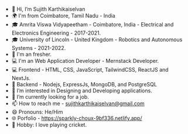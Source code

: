- 👋 Hi, I’m Sujith Karthikaiselvan
- 🌍 I'm from Coimbatore, Tamil Nadu - India
- 🎓 Amrita Viswa Vidyapeetham - Coimbatore, India - Electrical and Electronics Engineering - 2017-2021.
- 🎓 University of Lincoln - United Kingdom - Robotics and Autonomous Systems - 2021-2022.
- 🧑 I'm an fresher.
- 💻 I'm an Web Application Developer - Mernstack Developer.
- 💻 Frontend - HTML, CSS, JavaScript, TailwindCSS, ReactJS and NextJs.
- 📝 Backend - Nodejs, ExpressJs, MongoDB, and PostgreSQL
- 👀 I’m interested in Designing and Developing applications.
- 🌱 I’m currently looking for a job.
- 📫 How to reach me - sujithkarthikaiselvan@gmail.com
- 😄 Pronouns: He/Him
- 🌐 Porfolio - https://sparkly-choux-9bf336.netlify.app/
- 🏏 Hobby: I love playing cricket.

<!---
Sujith0604/Sujith0604 is a ✨ special ✨ repository because its `README.md` (this file) appears on your GitHub profile.
You can click the Preview link to take a look at your changes.
--->
